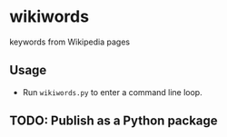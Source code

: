 # wikiwords

keywords from Wikipedia pages

## Usage

- Run `wikiwords.py` to enter a command line loop.

## TODO: Publish as a Python package

